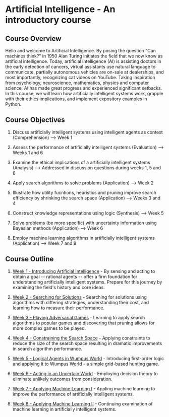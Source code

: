 # Artificial Intelligence - An introductory course

## Course Overview

Hello and welcome to Artificial Intelligence.  By posing the question "Can machines think?" in 1950 Alan Turing initiates the field that we now know as artificial intelligence.  Today, artificial intelligence (AI) is assisting doctors in the early detection of cancers, virtual assistants use natural language to communicate, partially autonomous vehicles are on-sale at dealerships, and most importantly, recognizing cat videos on YouTube.  Taking inspiration from psychology, neuroscience, mathematics, physics and computer science; AI has made great progress and experienced significant setbacks.  In this course, we will learn how artificially intelligent systems work, grapple with their ethics implications, and implement expository examples in Python.

## Course Objectives

1. Discuss artificially intelligent systems using intelligent agents as context (Comprehension) --> Week 1

1. Assess the performance of artificially intelligent systems (Evaluation) --> Weeks 1 and 6

1. Examine the ethical implications of a artificially intelligent systems (Analysis) --> Addressed in discussion questions during weeks 1, 5 and 8

1. Apply search algorithms to solve problems (Application) --> Week 2

1. Illustrate how utility fucntions, heuristics and pruning improve search efficiency by shrinking the search space (Application) --> Weeks 3 and 4

1. Construct knowledge representations using logic (Synthesis) --> Week 5

1. Solve problems (be more specific) with uncertainty information using Bayesian methods (Application) --> Week 6

1. Employ machine learning algorithms in artificially intelligent systems (Application) --> Week 7 and 8

## Course Outline

1. [Week 1 - Introducing Artificial Intelligence](./week-1-introducing-ai.md) - By sensing and acting to obtain a goal -- rational agents -- offer a firm foundation for understanding artificially intelligent systems.  Prepare for this journey by examining the field's history and core ideas.

1. [Week 2 - Searching for Solutions](./week-2-search.md) - Searching for solutions using algorithms with differing strategies, understanding their cost, and learning how to measure their performance.

1. [Week 3 - Playing Adversarial Games](./week-3-playing-adversarial-games.md) - Learning to apply search algorithms to popular games and discovering that pruning allows for more complex games to be played.

1. [Week 4 - Constraining the Search Space](./week-4-constraining-the-search-space.md) - Applying constraints to reduce the size of the search space resulting in dramatic improvements in search algorithm performance.

1. [Week 5 - Logical Agents in Wumpus World](./week-5-logical-agents-in-wumpus-world.md) - Introducing first-order logic and applying it to Wumpus World - a simple grid-based hunting game.

1. [Week 6 - Acting in an Uncertain World](./week-6-acting-in-an-uncertain-world.md) - Employing decision theory to eliminate unlikely outcomes from consideration.

1. [Week 7 - Applying Machine Learning I](./week-7-applying-machine-learning-1.md) - Appling machine learning to improve the performance of artificially intelligent systems.

1. [Week 8 - Applying Machine Learning II](./week-8-applying-machine-learning-2.md) - Continuing examination of machine learning in artificially intelligent systems.

